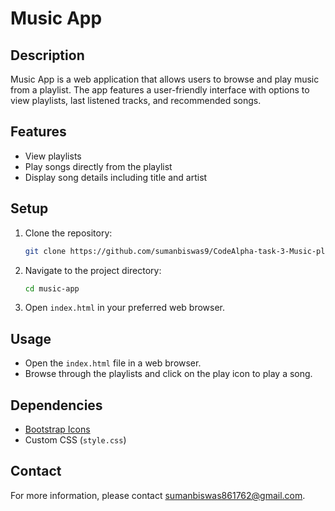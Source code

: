 # Music App

## Description
Music App is a web application that allows users to browse and play music from a playlist. The app features a user-friendly interface with options to view playlists, last listened tracks, and recommended songs.

## Features
- View playlists
- Play songs directly from the playlist
- Display song details including title and artist

## Setup
1. Clone the repository:
    ```bash
    git clone https://github.com/sumanbiswas9/CodeAlpha-task-3-Music-player-using-JavaScript.git
    ```
2. Navigate to the project directory:
    ```bash
    cd music-app
    ```
3. Open `index.html` in your preferred web browser.

## Usage
- Open the `index.html` file in a web browser.
- Browse through the playlists and click on the play icon to play a song.

## Dependencies
- [Bootstrap Icons](https://icons.getbootstrap.com/)
- Custom CSS (`style.css`)

## Contact
For more information, please contact [sumanbiswas861762@gmail.com](mailto:sumanbiswas861762@gmail.com).
